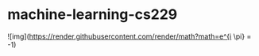 # machine-learning-cs229
<!-- stanford cs229 problem set and solutions -->
![img](https://render.githubusercontent.com/render/math?math=e^{i \pi} = -1)
